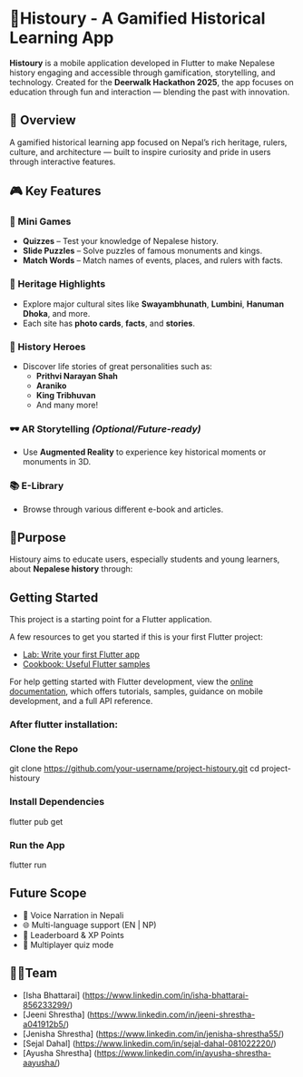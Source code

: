 # 📱Histoury - A Gamified Historical Learning App
**Histoury** is a mobile application developed in Flutter to make Nepalese history engaging and accessible through gamification, storytelling, and technology. Created for the **Deerwalk Hackathon 2025**, the app focuses on education through fun and interaction — blending the past with innovation.

## 📱 Overview
A gamified historical learning app focused on Nepal’s rich heritage, rulers, culture, and architecture — built to inspire curiosity and pride in users through interactive features.

## 🎮 Key Features

### 🎲 Mini Games
- **Quizzes** – Test your knowledge of Nepalese history.
- **Slide Puzzles** – Solve puzzles of famous monuments and kings.
- **Match Words** – Match names of events, places, and rulers with facts.

### 🏯 Heritage Highlights
- Explore major cultural sites like **Swayambhunath**, **Lumbini**, **Hanuman Dhoka**, and more.
- Each site has **photo cards**, **facts**, and **stories**.

### 👑 History Heroes
- Discover life stories of great personalities such as:
    - **Prithvi Narayan Shah**
    - **Araniko**
    - **King Tribhuvan**
    - And many more!

### 🕶️ AR Storytelling *(Optional/Future-ready)*
- Use **Augmented Reality** to experience key historical moments or monuments in 3D.
### 📚 E-Library
- Browse through various different e-book and articles. 

## 🧠Purpose 
Histoury aims to educate users, especially students and young learners, about **Nepalese history** through:

## Getting Started

This project is a starting point for a Flutter application.

A few resources to get you started if this is your first Flutter project:

- [Lab: Write your first Flutter app](https://docs.flutter.dev/get-started/codelab)
- [Cookbook: Useful Flutter samples](https://docs.flutter.dev/cookbook)

For help getting started with Flutter development, view the
[online documentation](https://docs.flutter.dev/), which offers tutorials,
samples, guidance on mobile development, and a full API reference.

### After flutter installation: 
### Clone the Repo
git clone https://github.com/your-username/project-histoury.git
cd project-histoury

### Install Dependencies
flutter pub get

### Run the App
flutter run

## Future Scope
- 🎤 Voice Narration in Nepali
- 🌐 Multi-language support (EN | NP)
- 🥇 Leaderboard & XP Points
- 👥 Multiplayer quiz mode

## 🧑‍💻Team 
- [Isha Bhattarai] (https://www.linkedin.com/in/isha-bhattarai-856233299/)
- [Jeeni Shrestha] (https://www.linkedin.com/in/jeeni-shrestha-a041912b5/)
- [Jenisha Shrestha] (https://www.linkedin.com/in/jenisha-shrestha55/)
- [Sejal Dahal] (https://www.linkedin.com/in/sejal-dahal-081022220/)
- [Ayusha Shrestha] (https://www.linkedin.com/in/ayusha-shrestha-aayusha/)

